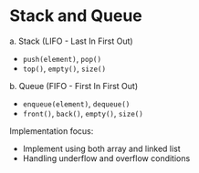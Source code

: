 # Stack and Queue

a. Stack (LIFO - Last In First Out)

- `push(element)`, `pop()`
- `top()`, `empty()`, `size()`

b. Queue (FIFO - First In First Out)

- `enqueue(element)`, `dequeue()`
- `front()`, `back()`, `empty()`, `size()`

Implementation focus:

- Implement using both array and linked list
- Handling underflow and overflow conditions
